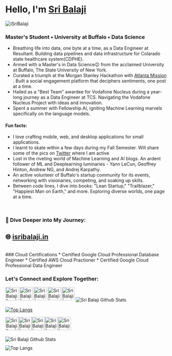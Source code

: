 <h1>Hello, I'm <a href="https://isribalaji.in/">Sri Balaji</a>
<!--   <img src="https://raw.githubusercontent.com/ABSphreak/ABSphreak/master/gifs/Hi.gif" width="30px"> -->
</h1>

<p align="left"> <img src="https://komarev.com/ghpvc/?username=iSriBalaji&label=Views&color=blue&style=flat" alt="iSriBalaji" /> </p>

### Master's Student • University at Buffalo • Data Science
- Breathing life into data, one byte at a time, as a Data Engineer at Resultant. Building data pipelines and data infrastructure for Colarado state healthcare system(CDPHE).
- Armed with a Master's in Data Science😉 from the acclaimed University at Buffalo, The State University of New York.
- Curated a triumph at the Morgan Stanley Hackathon with <a href="https://atlanta-mission.herokuapp.com/">Atlanta Mission</a> . Built a social engagement platform that deciphers sentiments, one post at a time.
- Hailed as a "Best Team" awardee for Vodafone Nucleus during a year-long journey as a Data Engineer at TCS. Navigating the Vodafone Nucleus Project with ideas and innovation.
- Spent a summer with Fellowship.AI, igniting Machine Learning marvels specifically on the language models.
#### Fun facts: 
- I love crafting mobile, web, and desktop applications for small applications.
- I learnt to skate within a few days during my Fall Semester. Will share some of the pics on [Twitter] where I am active
- Lost in the riveting world of Machine Learning and AI blogs. An ardent follower of ML and Deeplearning luminaries - Yann LeCun, Geoffrey Hinton, Andrew NG, and Andrej Karpathy.
- An active volunteer of Buffalo's startup community for its events, networking with visionaries, competing, and soaking up skills.
- Between code lines, I dive into books: "Lean Startup," "Trailblazer," "Happiest Man on Earth," and more. Exploring diverse worlds, one page at a time.
<!-- <a href="https://twitter.com/isribalaji">Twitter</a> -->
<br />

### 👀 Dive Deeper into My Journey: 
## **🌐 [isribalaji.in](https://isribalaji.in/)**

<br />
### Cloud Certifications
* Certified Google Cloud Professional Database Engineer
* Certified AWS Cloud Practioner
* Certified Google Cloud Professional Data Engineer

### Let's Connect and Explore Together:

[<img align="left" alt="Sri Balaji Portfolio" width="41px" src="https://cdn-icons-png.flaticon.com/512/3884/3884864.png" />][website]
[<img align="left" alt="Sri Balaji | LinkedIn" width="41px" src="https://cdn-icons-png.flaticon.com/512/174/174857.png" />][linkedin]
[<img align="left" alt="Sri Balaji | Twitter" width="41px" src="https://cdn-icons-png.flaticon.com/512/733/733579.png" />][twitter]
[<img align="left" alt="Sri Balaji | WhatsApp" width="41px" src="https://cdn-icons-png.flaticon.com/512/733/733585.png" />][whatsapp]
[<img align="left" alt="Sri Balaji | Instagram" width="41px" src="https://cdn-icons-png.flaticon.com/512/174/174855.png" />][instagram]

[whatsapp]:https://wa.me/+17169863583
[website]: https://isribalaji.in/
[twitter]: https://twitter.com/isribalaji
[instagram]: https://www.instagram.com/isribalaji/
[linkedin]: https://www.linkedin.com/in/sri-balaji/
<br />


<!---
### Good in Python and have done numerous projects using it
### Python Packages I've worked on
#### Numpy, Pandas, SciKit Learn, OpenCV, Tensorflow, Keras, Requests

### Frameworks
#### Django: 
- Built a microblogging platform with analytics and natural language processing
- Get the code in CallodineBlog repo

### Flutter Apps
- Developed numerous static mobile apps using Flutter

### <ins> Programming Languages: </ins>
#### C, Python, R, Octave, Flutter

### <ins> Web Technologies: </ins>
#### HTML, CSS, Bootstrap, Javascript, Django

### <ins> Database: </ins>
#### MySQL, Firebase, Oracle SQL, SQLlite, PostgreSQL

### <ins> Tools & Technologies: </ins>
#### Git, GitHub, Tableau, Machine Learning, Linux(Debian Based Distros), Jenkins(CI/CD), Apache Spark, Apache Airflow, Tableau, Shell Scripting, JIRA, Confluence, SharePoint

### <ins> Cloud Technologies: </ins>
#### Google Cloud(Data engineering products), AWS
-->

<!-- Sri Balaji's Github Stats -->
<div align="left">
  <img alt="Sri Balaji Github Stats" src="https://github-readme-stats.vercel.app/api?username=iSriBalaji&show_icons=true&hide_border=false" />
</div>

 [![Top Langs](https://github-readme-stats.vercel.app/api/top-langs/?username=isribalaji)](https://github.com/isribalaji/github-readme-stats)


 <!DOCTYPE html>
<html>
<head>
  <style>
    .connect-container {
      display: flex;
      align-items: center;
      margin-bottom: 20px;
    }

    .stats-container {
      display: flex;
      flex-direction: column;
      align-items: flex-start;
      margin-top: 20px;
    }

    .github-stats {
      margin-bottom: 10px;
    }
  </style>
</head>
<body>

<div class="connect-container">
  <a href="https://isribalaji.in/" target="_blank">
    <img alt="Sri Balaji Portfolio" width="41px" src="https://cdn-icons-png.flaticon.com/512/3884/3884864.png" />
  </a>
  <a href="https://www.linkedin.com/in/sri-balaji/" target="_blank">
    <img alt="Sri Balaji | LinkedIn" width="41px" src="https://cdn-icons-png.flaticon.com/512/174/174857.png" />
  </a>
  <a href="https://twitter.com/isribalaji" target="_blank">
    <img alt="Sri Balaji | Twitter" width="41px" src="https://cdn-icons-png.flaticon.com/512/733/733579.png" />
  </a>
  <a href="https://wa.me/+17169863583" target="_blank">
    <img alt="Sri Balaji | WhatsApp" width="41px" src="https://cdn-icons-png.flaticon.com/512/733/733585.png" />
  </a>
  <a href="https://www.instagram.com/isribalaji/" target="_blank">
    <img alt="Sri Balaji | Instagram" width="41px" src="https://cdn-icons-png.flaticon.com/512/174/174855.png" />
  </a>
</div>

<div class="stats-container">
  <div class="github-stats">
    <img alt="Sri Balaji Github Stats" src="https://github-readme-stats.vercel.app/api?username=iSriBalaji&show_icons=true&hide_border=false" />
  </div>
  <div class="github-langs">
    <img alt="Top Langs" src="https://github-readme-stats.vercel.app/api/top-langs/?username=isribalaji" />
  </div>
</div>

</body>
</html>

